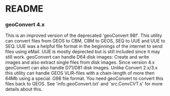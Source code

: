 # README

### geoConvert 4.x
This is an improved version of the deprecated 'geoConvert 98f'. This utility can convert files from GEOS to CBM, CBM to GEOS, SEQ to UUE and UUE to SEQ. UUE was a helpful file format in the beginnings of the internet to send files using eMail. UUE is mostly deprected but is still included since it may still work.
geoConvert can handle D64 disk images: Create and write images and also extract single files from disk images. Since version 4.x geoConvert can also handle D71/D81 disk images.
Unlike Convert 2.x/3.x this utility can handle GEOS VLIR-files with a chain-length of more then 64Mb using a special .G98 file format. You need geoConvert to convert this files back to GEOS. See 'info.geoConvert.txt' and 'src.ConvCVT.s' for more details about this.
